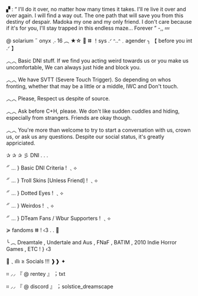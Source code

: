 ▞ : “ I'll do it over, no matter how many times it takes. I'll re live it over and over again. I will find a way out. The one path that will save you from this destiny of despair. Madoka my one and my only friend. I don't care because if it's for you, I'll stay trapped in this endless maze... Forever ”  -,, 💤

@ solarium ˶ onyx ˎ˗ 16 ︵ ★☆
💫 ⵌ ！sys .ᐟ ᐢ..ᐢ﹒agender ╮
【 before you int .ᐟ 】

︿︿ Basic DNI stuff. If we find you acting weird towards us or you make us uncomfortable, We can always just hide and block you.

︿︿ We have SVTT (Severe Touch Trigger). So depending on whos fronting, whether that may be a little or a middle, IWC and Don't touch.

︿︿ Please, Respect us despite of source.

︿︿ Ask before C+H, please. We don't like sudden cuddles and hiding, especially from strangers. Friends are okay though.

︿︿ You're more than welcome to try to start a conversation with us, crown us, or ask us any questions. Despite our social status, it's greatly appriciated.

✰ ✰ ✰ 彡 DNI . . .

𝄓 ... } Basic DNI Criteria ! ﹑⟡

𝄓 ... } Troll Skins [Unless Friend] ! ﹑⟡

𝄓 ... } Dotted Eyes ! ﹑⟡

𝄓 ... } Weirdos ! ﹑⟡

𝄓 ... } DTeam Fans / Wbur Supporters ! ﹑⟡

≽ fandoms ⵌ ! ‹3 . . 🎈

╰ ︵ Dreamtale  ,  Undertale and Aus  ,  FNaF , BATIM , 2010 Indie Horror Games , ETC ! } ‹3

📼﹑ıllı ≥ Socials !!! ❱❱ ✦

⌗ ⸝⸝ 『 @ rentey 』︔︉ txt

⌗ ⸝⸝ 『 @ discord 』︔︉ solstice_dreamscape
